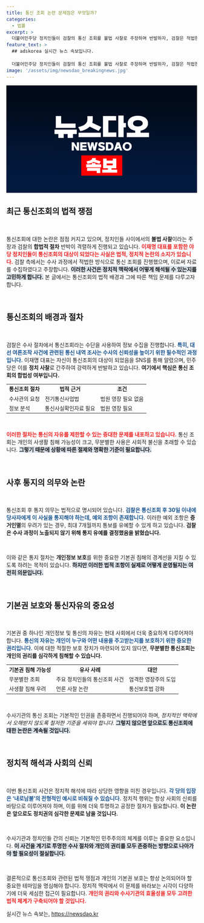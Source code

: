 ```yaml
---
title: 통신 조회 논란 문제점은 무엇일까?
categories:
  - 법률
excerpt: >
  더불어민주당 정치인들이 검찰의 통신 조회를 불법 사찰로 주장하며 반발하자, 검찰은 적법한 절차라고 해명했습니다. 한편, 이재명 대표도 조회 사실을 공개하며 논란이 격화되고 있습니다. 법적 근거와 기본권 침해 논란이 맞붙으며 귀추가 주목됩니다.
feature_text: >
  ## adskorea 실시간 뉴스 속보입니다.

  더불어민주당 정치인들이 검찰의 통신 조회를 불법 사찰로 주장하며 반발하자, 검찰은 적법한 절차라고 해명했습니다. 한편, 이재명 대표도 조회 사실을 공개하며 논란이 격화되고 있습니다. 법적 근거와 기본권 침해 논란이 맞붙으며 귀추가 주목됩니다.
image: '/assets/img/newsdao_breakingnews.jpg'
---
```


<p><img src="/assets/img/newsdao_breakingnews.jpg" alt="adskorea 속보" /></p>

<h2 data-ke-size="size26">최근 통신조회의 법적 쟁점</h2>

<p data-ke-size="size16">&nbsp;</p>

<p>통신조회에 대한 논란은 점점 커지고 있으며, 정치인들 사이에서의 <strong>불법 사찰</strong>이라는 주장과 검찰의 <strong>합법적 절차</strong> 반박이 격렬하게 진행되고 있습니다. <b><span style="color: #ee2323;">이재명 대표를 포함한 야당 정치인들이 통신조회의 대상이 되었다는 사실은 법적, 정치적 논란의 소지가 있습니다.</span></b> 검찰 측에서는 수사 과정에서 적법한 방식으로 통신 조회를 진행했으며, 이로써 자료를 수집하였다고 주장합니다. <b><span style="background-color: #21538527;">이러한 사건은 정치적 맥락에서 어떻게 해석될 수 있는지를 고민하게 합니다.</span></b> 본 글에서는 통신조회의 법적 배경과 그에 따른 책임 문제를 다루고자 합니다.</p>

<p data-ke-size="size16">&nbsp;</p>

<h2 data-ke-size="size26">통신조회의 배경과 절차</h2>

<p data-ke-size="size16">&nbsp;</p>

<p>검찰은 수사 절차에서 통신조회라는 수단을 사용하여 정보 수집을 진행합니다. <b><span style="color: #1a5490;">특히, 대선 여론조작 사건에 관련된 통신 내역 조사는 수사의 신뢰성을 높이기 위한 필수적인 과정입니다.</span></b> 이재명 대표는 자신이 통신조회의 대상이 되었음을 SNS를 통해 알렸으며, 민주당은 이를 <strong>정치 사찰</strong>로 간주하여 강력하게 반발하고 있습니다. <b><span style="ee2323;">여기에서 핵심은 통신 조회의 합법성 여부입니다.</span></b></p>

<table>
    <tr>
        <td style="text-align: center; height: 17px;"><b>통신조회 절차</b></td>
        <td style="text-align: center; height: 17px;"><b>법적 근거</b></td>
        <td style="text-align: center; height: 17px;"><b>조건</b></td>
    </tr>
    <tr>
        <td>수사관의 요청</td>
        <td>전기통신사업법</td>
        <td>법원 영장 필요 없음</td>
    </tr>
    <tr>
        <td>정보 분석</td>
        <td>통신사실확인자료 필요</td>
        <td>법원 영장 필요</td>
    </tr>
</table>

<p data-ke-size="size16">&nbsp;</p>

<p><b><span style="color: #ee2323;">이러한 절차는 통신의 자유를 제한할 수 있는 중대한 문제를 내포하고 있습니다.</span></b> 통신 조회는 개인의 사생활 침해 가능성이 크고, 무분별한 사용은 사회적 불신을 초래할 수 있습니다. <b><span style="background-color: #21538527;">그렇기 때문에 상황에 따른 절제와 명확한 기준이 필요합니다.</span></b> </p>

<p data-ke-size="size16">&nbsp;</p>

<h2 data-ke-size="size26">사후 통지의 의무와 논란</h2>

<p data-ke-size="size16">&nbsp;</p>

<p>통신조회 후 통지 의무는 법적으로 명시되어 있습니다. <b><span style="color: #1a5490;">검찰은 통신조회 후 30일 이내에 당사자에게 이 사실을 통지해야 하는데, 예외 조항이 존재합니다.</span></b> 이러한 예외 조항은 <strong>증거인멸</strong>의 우려가 있는 경우, 최대 7개월까지 통보를 유예할 수 있게 하고 있습니다. <b><span style="ee2323;">검찰은 수사 과정이 노출되지 않기 위해 통지 유예를 결정했음을 밝혔습니다.</span></b></p>

<p data-ke-size="size16">&nbsp;</p>

<p>이와 같은 통지 절차는 <strong>개인정보 보호</strong>를 위한 중요한 기본권 침해의 경계선을 지킬 수 있도록 하려는 목적이 있습니다. <b><span style="background-color: #21538527;">하지만 이러한 법적 조항이 실제로 어떻게 운영될지는 여전히 의문입니다.</span></b></p>

<p data-ke-size="size16">&nbsp;</p>

<h2 data-ke-size="size26">기본권 보호와 통신자유의 중요성</h2>

<p data-ke-size="size16">&nbsp;</p>

<p>기본권 중 하나인 개인정보 및 통신의 자유는 현대 사회에서 더욱 중요하게 다루어져야 합니다. <b><span style="color: #1a5490;">통신의 자유는 개인이 누구와 어떤 내용을 주고받는지를 보호하기 위한 중요한 권리입니다.</span></b> 이에 대한 적절한 보호 장치가 마련되어 있지 않다면, <b><span style="ee2323;">무분별한 통신조회는 개인의 권리를 심각하게 침해할 수 있습니다.</span></b></p>

<table>
    <tr>
        <td style="text-align: center; height: 17px;"><b>기본권 침해 가능성</b></td>
        <td style="text-align: center; height: 17px;"><b>유사 사례</b></td>
        <td style="text-align: center; height: 17px;"><b>대안</b></td>
    </tr>
    <tr>
        <td>무분별한 조회</td>
        <td>주요 정치인들의 통신조회 사건</td>
        <td>엄격한 영장주의 도입</td>
    </tr>
    <tr>
        <td>사생활 침해 우려</td>
        <td>언론 사찰 논란</td>
        <td>통신보호법 강화</td>
    </tr>
</table>

<p data-ke-size="size16">&nbsp;</p>

<p>수사기관의 통신 조회는 기본적인 인권을 존중하면서 진행되어야 하며, <em>정치적인 맥락에서 오해받지 않도록 철저한 기준을 세워야 합니다.</em> <b><span style="background-color: #21538527;">그렇지 않으면 앞으로도 통신조회에 대한 논란은 계속될 것입니다.</span></b></p>

<p data-ke-size="size16">&nbsp;</p>

<h2 data-ke-size="size26">정치적 해석과 사회의 신뢰</h2>

<p data-ke-size="size16">&nbsp;</p>

<p>이번 통신조회 사건은 정치적 해석에 따라 상당한 영향을 미친 경우입니다. <b><span style="color: #1a5490;">각 당의 입장은 ‘내로남불’의 전형적인 예시로 비춰질 수 있습니다.</span></b> 정치적 행위는 항상 사회의 신뢰를 바탕으로 이루어져야 하며, 이를 위해 더욱 투명하고 공정한 절차가 필요합니다. <b><span style="ee2323;">이 논란은 앞으로도 정치권의 심각한 문제로 남을 것입니다.</span></b></p>

<p data-ke-size="size16">&nbsp;</p>

<p>수사기관과 정치인들 간의 신뢰는 기본적인 민주주의의 체계를 이루는 중요한 요소입니다. <b><span style="background-color: #21538527;">이 사건을 계기로 투명한 수사 절차와 개인의 권리를 모두 존중하는 방향으로 나아가야 할 필요성이 절실합니다.</span></b></p>

<p data-ke-size="size16">&nbsp;</p>

<p>결론적으로 통신조회와 관련된 법적 쟁점과 개인의 기본권 보호는 항상 논의되어야 할 중요한 테마임을 명심해야 합니다. 정치적 맥락에서 이 문제를 바라보는 시각이 다양하기에 더욱 세심한 접근이 필요합니다. <b><span style="color: #ee2323;">개인의 권리와 수사기관의 효율성을 모두 고려한 법적 체계가 구축되어야 할 것입니다.</span></b></p>
실시간 뉴스 속보는, <a href="https://newsdao.kr" rel="dofollow">https://newsdao.kr</a>


